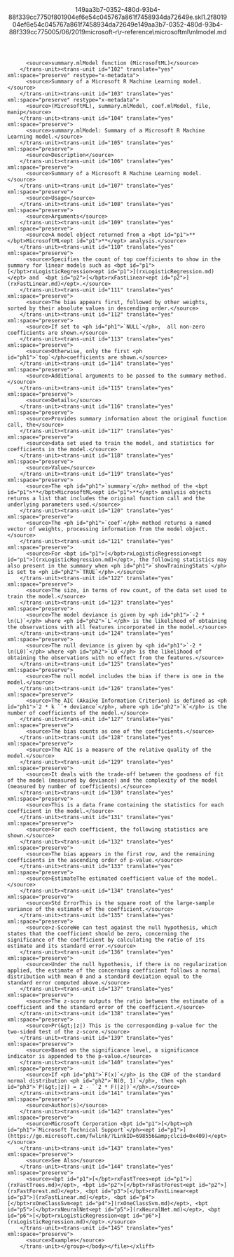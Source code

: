 <?xml version="1.0"?><xliff version="1.2" xmlns="urn:oasis:names:tc:xliff:document:1.2" xmlns:xsi="http://www.w3.org/2001/XMLSchema-instance" xsi:schemaLocation="urn:oasis:names:tc:xliff:document:1.2 xliff-core-1.2-transitional.xsd"><file datatype="xml" original="mlmodel.md" source-language="en-US" target-language="en-US"><header><tool tool-id="mdxliff" tool-name="mdxliff" tool-version="1.0-1931010" tool-company="Microsoft" /><xliffext:skl_file_name xmlns:xliffext="urn:microsoft:content:schema:xliffextensions">149aa3b7-0352-480d-93b4-88f339cc7750f801904ef6e54c045767a861f7458934da72649e.skl</xliffext:skl_file_name><xliffext:version xmlns:xliffext="urn:microsoft:content:schema:xliffextensions">1.2</xliffext:version><xliffext:ms.openlocfilehash xmlns:xliffext="urn:microsoft:content:schema:xliffextensions">f801904ef6e54c045767a861f7458934da72649e</xliffext:ms.openlocfilehash><xliffext:ms.sourcegitcommit xmlns:xliffext="urn:microsoft:content:schema:xliffextensions">149aa3b7-0352-480d-93b4-88f339cc7750</xliffext:ms.sourcegitcommit><xliffext:ms.lasthandoff xmlns:xliffext="urn:microsoft:content:schema:xliffextensions">05/06/2019</xliffext:ms.lasthandoff><xliffext:ms.openlocfilepath xmlns:xliffext="urn:microsoft:content:schema:xliffextensions">microsoft-r\r-reference\microsoftml\mlmodel.md</xliffext:ms.openlocfilepath></header><body><group id="content" extype="content"><trans-unit id="101" translate="yes" xml:space="preserve" restype="x-metadata">
          <source>summary.mlModel function (MicrosoftML)</source>
        </trans-unit><trans-unit id="102" translate="yes" xml:space="preserve" restype="x-metadata">
          <source>Summary of a Microsoft R Machine Learning model.</source>
        </trans-unit><trans-unit id="103" translate="yes" xml:space="preserve" restype="x-metadata">
          <source>(MicrosoftML), summary.mlModel, coef.mlModel, file, manip</source>
        </trans-unit><trans-unit id="104" translate="yes" xml:space="preserve">
          <source>summary.mlModel: Summary of a Microsoft R Machine Learning model.</source>
        </trans-unit><trans-unit id="105" translate="yes" xml:space="preserve">
          <source>Description</source>
        </trans-unit><trans-unit id="106" translate="yes" xml:space="preserve">
          <source>Summary of a Microsoft R Machine Learning model.</source>
        </trans-unit><trans-unit id="107" translate="yes" xml:space="preserve">
          <source>Usage</source>
        </trans-unit><trans-unit id="108" translate="yes" xml:space="preserve">
          <source>Arguments</source>
        </trans-unit><trans-unit id="109" translate="yes" xml:space="preserve">
          <source>A model object returned from a <bpt id="p1">**</bpt>MicrosoftML<ept id="p1">**</ept> analysis.</source>
        </trans-unit><trans-unit id="110" translate="yes" xml:space="preserve">
          <source>Specifies the count of top coefficients to show in the summary for linear models such as <bpt id="p1">[</bpt>rxLogisticRegression<ept id="p1">](rxLogisticRegression.md)</ept> and  <bpt id="p2">[</bpt>rxFastLinear<ept id="p2">](rxFastLinear.md)</ept>.</source>
        </trans-unit><trans-unit id="111" translate="yes" xml:space="preserve">
          <source>The bias appears first, followed by other weights, sorted by their absolute values in descending order.</source>
        </trans-unit><trans-unit id="112" translate="yes" xml:space="preserve">
          <source>If set to <ph id="ph1">`NULL`</ph>,  all non-zero coefficients are shown.</source>
        </trans-unit><trans-unit id="113" translate="yes" xml:space="preserve">
          <source>Otherwise, only the first <ph id="ph1">`top`</ph>coefficients are shown.</source>
        </trans-unit><trans-unit id="114" translate="yes" xml:space="preserve">
          <source>Additional arguments to be passed to the summary method.</source>
        </trans-unit><trans-unit id="115" translate="yes" xml:space="preserve">
          <source>Details</source>
        </trans-unit><trans-unit id="116" translate="yes" xml:space="preserve">
          <source>Provides summary information about the original function call, the</source>
        </trans-unit><trans-unit id="117" translate="yes" xml:space="preserve">
          <source>data set used to train the model, and statistics for coefficients in the model.</source>
        </trans-unit><trans-unit id="118" translate="yes" xml:space="preserve">
          <source>Value</source>
        </trans-unit><trans-unit id="119" translate="yes" xml:space="preserve">
          <source>The <ph id="ph1">`summary`</ph> method of the <bpt id="p1">**</bpt>MicrosoftML<ept id="p1">**</ept> analysis objects returns a list that includes the original function call and the underlying parameters used.</source>
        </trans-unit><trans-unit id="120" translate="yes" xml:space="preserve">
          <source>The <ph id="ph1">`coef`</ph> method returns a named vector of weights, processing information from the model object.</source>
        </trans-unit><trans-unit id="121" translate="yes" xml:space="preserve">
          <source>For <bpt id="p1">[</bpt>rxLogisticRegression<ept id="p1">](rxLogisticRegression.md)</ept>, the following statistics may also present in the summary when <ph id="ph1">`showTrainingStats`</ph> is set to <ph id="ph2">`TRUE`</ph>.</source>
        </trans-unit><trans-unit id="122" translate="yes" xml:space="preserve">
          <source>The size, in terms of row count, of the data set used to train the model.</source>
        </trans-unit><trans-unit id="123" translate="yes" xml:space="preserve">
          <source>The model deviance is given by <ph id="ph1">`-2 * ln(L)`</ph> where <ph id="ph2">`L`</ph> is the likelihood of obtaining the observations with all features incorporated in the model.</source>
        </trans-unit><trans-unit id="124" translate="yes" xml:space="preserve">
          <source>The null deviance is given by <ph id="ph1">`-2 * ln(L0)`</ph> where <ph id="ph2">`L0`</ph> is the likelihood of obtaining the observations with no effect from the features.</source>
        </trans-unit><trans-unit id="125" translate="yes" xml:space="preserve">
          <source>The null model includes the bias if there is one in the model.</source>
        </trans-unit><trans-unit id="126" translate="yes" xml:space="preserve">
          <source>The AIC (Akaike Information Criterion) is defined as <ph id="ph1">`2 * k ``+ deviance`</ph>, where <ph id="ph2">`k`</ph> is the number of coefficients of the model.</source>
        </trans-unit><trans-unit id="127" translate="yes" xml:space="preserve">
          <source>The bias counts as one of the coefficients.</source>
        </trans-unit><trans-unit id="128" translate="yes" xml:space="preserve">
          <source>The AIC is a measure of the relative quality of the model.</source>
        </trans-unit><trans-unit id="129" translate="yes" xml:space="preserve">
          <source>It deals with the trade-off between the goodness of fit of the model (measured by deviance) and the complexity of the model (measured by number of coefficients).</source>
        </trans-unit><trans-unit id="130" translate="yes" xml:space="preserve">
          <source>This is a data frame containing the statistics for each coefficient in the model.</source>
        </trans-unit><trans-unit id="131" translate="yes" xml:space="preserve">
          <source>For each coefficient, the following statistics are shown.</source>
        </trans-unit><trans-unit id="132" translate="yes" xml:space="preserve">
          <source>The bias appears in the first row, and the remaining coefficients in the ascending order of p-value.</source>
        </trans-unit><trans-unit id="133" translate="yes" xml:space="preserve">
          <source>EstimateThe estimated coefficient value of the model.</source>
        </trans-unit><trans-unit id="134" translate="yes" xml:space="preserve">
          <source>Std ErrorThis is the square root of the large-sample variance of the estimate of the coefficient.</source>
        </trans-unit><trans-unit id="135" translate="yes" xml:space="preserve">
          <source>z-ScoreWe can test against the null hypothesis, which states that the coefficient should be zero, concerning the significance of the coefficient by calculating the ratio of its estimate and its standard error.</source>
        </trans-unit><trans-unit id="136" translate="yes" xml:space="preserve">
          <source>Under the null hypothesis, if there is no regularization applied, the estimate of the concerning coefficient follows a normal distribution with mean 0 and a standard deviation equal to the standard error computed above.</source>
        </trans-unit><trans-unit id="137" translate="yes" xml:space="preserve">
          <source>The z-score outputs the ratio between the estimate of a coefficient and the standard error of the coefficient.</source>
        </trans-unit><trans-unit id="138" translate="yes" xml:space="preserve">
          <source>Pr(&gt;|z|) This is the corresponding p-value for the two-sided test of the z-score.</source>
        </trans-unit><trans-unit id="139" translate="yes" xml:space="preserve">
          <source>Based on the significance level, a significance indicator is appended to the p-value.</source>
        </trans-unit><trans-unit id="140" translate="yes" xml:space="preserve">
          <source>If <ph id="ph1">`F(x)`</ph> is the CDF of the standard normal distribution <ph id="ph2">`N(0, 1)`</ph>, then <ph id="ph3">`P(&gt;|z|) = 2 - ``2 * F(|z|)`</ph>.</source>
        </trans-unit><trans-unit id="141" translate="yes" xml:space="preserve">
          <source>Author(s)</source>
        </trans-unit><trans-unit id="142" translate="yes" xml:space="preserve">
          <source>Microsoft Corporation <bpt id="p1">[</bpt><ph id="ph1">`Microsoft Technical Support`</ph><ept id="p1">](https://go.microsoft.com/fwlink/?LinkID=698556&amp;clcid=0x409)</ept></source>
        </trans-unit><trans-unit id="143" translate="yes" xml:space="preserve">
          <source>See Also</source>
        </trans-unit><trans-unit id="144" translate="yes" xml:space="preserve">
          <source><bpt id="p1">[</bpt>rxFastTrees<ept id="p1">](rxFastTrees.md)</ept>, <bpt id="p2">[</bpt>rxFastForest<ept id="p2">](rxFastForest.md)</ept>, <bpt id="p3">[</bpt>rxFastLinear<ept id="p3">](rxFastLinear.md)</ept>, <bpt id="p4">[</bpt>rxOneClassSvm<ept id="p4">](rxOneClassSvm.md)</ept>, <bpt id="p5">[</bpt>rxNeuralNet<ept id="p5">](rxNeuralNet.md)</ept>, <bpt id="p6">[</bpt>rxLogisticRegression<ept id="p6">](rxLogisticRegression.md)</ept>.</source>
        </trans-unit><trans-unit id="145" translate="yes" xml:space="preserve">
          <source>Examples</source>
        </trans-unit></group></body></file></xliff>